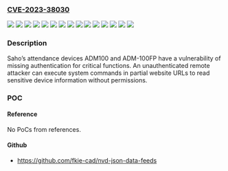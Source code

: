 ### [CVE-2023-38030](https://cve.mitre.org/cgi-bin/cvename.cgi?name=CVE-2023-38030)
![](https://img.shields.io/static/v1?label=Product&message=ADM-100FP&color=blue)
![](https://img.shields.io/static/v1?label=Product&message=ADM100&color=blue)
![](https://img.shields.io/static/v1?label=Version&message=0.0.4.0%20&color=brightgreen)
![](https://img.shields.io/static/v1?label=Version&message=0.0.4.3%20&color=brightgreen)
![](https://img.shields.io/static/v1?label=Version&message=0.0.4.6%20&color=brightgreen)
![](https://img.shields.io/static/v1?label=Version&message=0.0.4.8%20&color=brightgreen)
![](https://img.shields.io/static/v1?label=Version&message=Q20100602%20&color=brightgreen)
![](https://img.shields.io/static/v1?label=Version&message=T17041702%20&color=brightgreen)
![](https://img.shields.io/static/v1?label=Version&message=T18051803%20&color=brightgreen)
![](https://img.shields.io/static/v1?label=Version&message=T190%20&color=brightgreen)
![](https://img.shields.io/static/v1?label=Version&message=q20100602%20&color=brightgreen)
![](https://img.shields.io/static/v1?label=Version&message=t17041702%20&color=brightgreen)
![](https://img.shields.io/static/v1?label=Version&message=t18051803%20&color=brightgreen)
![](https://img.shields.io/static/v1?label=Version&message=t190%20&color=brightgreen)
![](https://img.shields.io/static/v1?label=Vulnerability&message=CWE-306%20Missing%20Authentication%20for%20Critical%20Function&color=brightgreen)

### Description

Saho’s attendance devices ADM100 and ADM-100FP have a vulnerability of missing authentication for critical functions. An unauthenticated remote attacker can execute system commands in partial website URLs to read sensitive device information without permissions.

### POC

#### Reference
No PoCs from references.

#### Github
- https://github.com/fkie-cad/nvd-json-data-feeds

